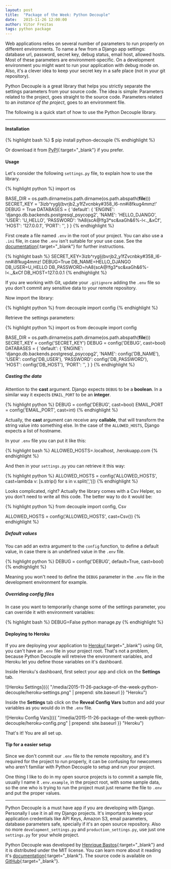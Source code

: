```yaml
---
layout: post
title:  "Package of the Week: Python Decouple"
date:   2015-11-26 12:00:00
author: Vitor Freitas
tags: python package
---
```


Web applications relies on several number of parameters to run properly on different environments. To name a few from a Django app settings: database url, password, secret key, debug status, email host, allowed hosts. Most of these parameters are environment-specific. On a development environment you might want to run your application with debug mode on. Also, it's a clever idea to keep your secret key in a safe place (not in your git repository).

Python Decouple is a great library that helps you strictly separate the settings parameters from your source code. The idea is simple: Parameters related to the project, goes straight to the source code. Parameters related to an _instance of the project_, goes to an environment file.

The following is a quick start of how to use the Python Decouple library.

***

#### Installation

{% highlight bash %}
$ pip install python-decouple
{% endhighlight %}

Or download it from [PyPI][python-decouple-pypi]{:target="_blank"} if you prefer.

#### Usage

Let's consider the following `settings.py` file, to explain how to use the library.

{% highlight python %}
import os

BASE_DIR = os.path.dirname(os.path.dirname(os.path.abspath(__file__)))
SECRET_KEY = '3izb^ryglj(bvrjb2_y1fZvcnbky#358_l6-nn#i8fkug4mmz!'
DEBUG = True
DATABASES = {
    'default': {
        'ENGINE': 'django.db.backends.postgresql_psycopg2',
        'NAME': 'HELLO_DJANGO',
        'USER': 'U_HELLO',
        'PASSWORD': 'hA8(scA@!fg3*sc&xaGh&6%-l<._&xCf',
        'HOST': '127.0.0.1',
        'PORT': '',
    }
}
{% endhighlight %}

First create a file named `.env` in the root of your project. You can also use a `.ini` file, in case the `.env` isn't suitable for your use case. See the [documentation][python-decouple-pypi]{:target="_blank"} for further instructions.

{% highlight bash %}
SECRET_KEY=3izb^ryglj(bvrjb2_y1fZvcnbky#358_l6-nn#i8fkug4mmz!
DEBUG=True
DB_NAME=HELLO_DJANGO
DB_USER=U_HELLO
DB_PASSWORD=hA8(scA@!fg3*sc&xaGh&6%-l<._&xCf
DB_HOST=127.0.0.1
{% endhighlight %}

If you are working with Git, update your `.gitignore` adding the `.env` file so you don't commit any sensitive data to your remote repository.

Now import the library:

{% highlight python %}
from decouple import config
{% endhighlight %}

Retrieve the settings parameters:

{% highlight python %}
import os
from decouple import config

BASE_DIR = os.path.dirname(os.path.dirname(os.path.abspath(__file__)))
SECRET_KEY = config('SECRET_KEY')
DEBUG = config('DEBUG', cast=bool)
DATABASES = {
    'default': {
        'ENGINE': 'django.db.backends.postgresql_psycopg2',
        'NAME': config('DB_NAME'),
        'USER': config('DB_USER'),
        'PASSWORD': config('DB_PASSWORD'),
        'HOST': config('DB_HOST'),
        'PORT': '',
    }
}
{% endhighlight %}

##### Casting the data

Attention to the **cast** argument. Django expects `DEBUG` to be a **boolean**. In a similar way it expects `EMAIL_PORT` to be an **integer**.

{% highlight python %}
DEBUG = config('DEBUG', cast=bool)
EMAIL_PORT = config('EMAIL_PORT', cast=int)
{% endhighlight %}

Actually, the **cast** argument can receive any **callable**, that will transform the string value into something else. In the case of the `ALLOWED_HOSTS`, Django expects a list of hostname.

In your `.env` file you can put it like this:

{% highlight bash %}
ALLOWED_HOSTS=.localhost, .herokuapp.com
{% endhighlight %}

And then in your `settings.py` you can retrieve it this way:

{% highlight python %}
ALLOWED_HOSTS = config('ALLOWED_HOSTS', cast=lambda v: [s.strip() for s in v.split(',')])
{% endhighlight %}

Looks complicated, right? Actually the library comes with a Csv Helper, so you don't need to write all this code. The better way to do it would be:

{% highlight python %}
from decouple import config, Csv

ALLOWED_HOSTS = config('ALLOWED_HOSTS', cast=Csv())
{% endhighlight %}

##### Default values

You can add an extra argument to the `config` function, to define a default value, in case there is an undefined value in the `.env` file.

{% highlight python %}
DEBUG = config('DEBUG', default=True, cast=bool)
{% endhighlight %}

Meaning you won't need to define the `DEBUG` parameter in the `.env` file in the development environment for example.

##### Overriding config files

In case you want to temporarily change some of the settings parameter, you can override it with environment variables:

{% highlight bash %}
DEBUG=False python manage.py
{% endhighlight %}

#### Deploying to Heroku

If you are deploying your application to [Heroku][heroku]{:target="_blank"} using Git, you can't have an `.env` file in your project root. That's not a problem, because Python Decouple will retreive the environment variables, and Heroku let you define those variables on it's dashboard.

Inside Heroku's dashboard, first select your app and click on the **Settings** tab.

![Heroku Settings]({{ "/media/2015-11-26-package-of-the-week-python-decouple/heroku-settings.png" | prepend: site.baseurl }} "Heroku")

Inside the **Settings** tab click on the **Reveal Config Vars** button and add your variables as you would do in the `.env` file.

![Heroku Config Vars]({{ "/media/2015-11-26-package-of-the-week-python-decouple/heroku-config.png" | prepend: site.baseurl }} "Heroku")

That's it! You are all set up.

#### Tip for a easier setup

Since we don't commit our `.env` file to the remote repository, and it's required for the project to run properly, it can be confusing for newcomers who aren't familiar with Python Decouple to setup and run your project.

One thing I like to do in my open source projects is to commit a sample file, usually I name it `.env.example`, in the project root, with some sample data, so the one who is trying to run the project must just rename the file to `.env` and put the proper values.

***

Python Decouple is a must have app if you are developing with Django. Personally I use it in all my Django projects. It's important to keep your application credentials like API Keys, Amazon S3, email parameters, database parameters safe, specially if it's an open source repository. Also no more `development_settings.py` and `production_settings.py`, use just one `settings.py` for your whole project.

Python Decouple was developed by [Henrique Bastos][henrique-bastos]{:target="_blank"} and it is distributed under the MIT license. You can learn more about it reading it's [documentation][python-decouple-pypi]{:target="_blank"}. The source code is available on [GitHub][python-decouple-github]{:target="_blank"}.

[python-decouple-pypi]: https://pypi.python.org/pypi/python-decouple
[python-decouple-github]: https://github.com/henriquebastos/python-decouple
[heroku]: https://heroku.com
[henrique-bastos]: http://henriquebastos.net